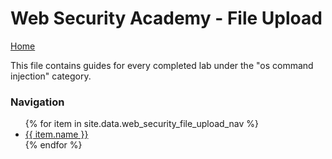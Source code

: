 # Web Security Academy - File Upload
<a href="{{ site.url }}{{ site.baseurl }}"> Home</a>

This file contains guides for every completed lab under the "os command injection" category.

### Navigation
<ul>
  {% for item in site.data.web_security_file_upload_nav %}
    <li>
      <a href="{{ site.url }}{{ site.baseurl }}{{ item.link }}"> {{ item.name }} </a>
    </li>
  {% endfor %}
</ul>
